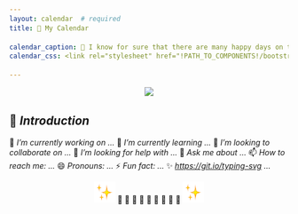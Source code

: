 ```yaml
---
layout: calendar  # required
title: 📆 My Calendar

calendar_caption: 💜 I know for sure that there are many happy days on this calendar! 💜   # optional
calendar_css: <link rel="stylesheet" href="!PATH_TO_COMPONENTS!/bootstrap-calendar/css/calendar.css">

---
```



<p align="center">	
  <img src="https://raw.githubusercontent.com/sofijacom/sofijacom.github.io/9c828822ff366f233c00d36dc8abd12381f64e2b/assets/icons/gray_line.svg" />
</p>


## 📜 _Introduction_

🔭 _I’m currently working on ..._
🌱 _I’m currently learning ..._
👯 _I’m looking to collaborate on ..._
🤔 _I’m looking for help with ..._
💬 _Ask me about ..._
📫 _How to reach me: ..._
😄 _Pronouns: ..._
⚡ _Fun fact: ..._
✨ _https://git.io/typing-svg ..._


<p align="center">
 <img
 src="https://raw.githubusercontent.com/sofijacom/sofijacom.github.io/4d63c7033e8df29685f8d4157a27b3f30ef96a89/assets/web/Sparkles.webp"
   alt="Sparkles"
   width="38"
   height="38"
/>	
🦋 🦋 🦋 🦋 🦋 🦋 🦋 🦋 🦋  
<img
 src="https://raw.githubusercontent.com/sofijacom/sofijacom.github.io/4d63c7033e8df29685f8d4157a27b3f30ef96a89/assets/web/Sparkles.webp"
  alt="Sparkles"
  width="38"
  height="38"
/>
</p>

